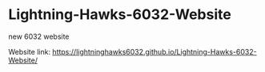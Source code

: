 # Lightning-Hawks-6032-Website
new 6032 website

Website link: https://lightninghawks6032.github.io/Lightning-Hawks-6032-Website/
